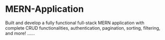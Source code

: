 # MERN-Application
Built and develop a fully functional full-stack MERN application with complete CRUD functionalities, authentication, pagination, sorting, filtering, and more!
......